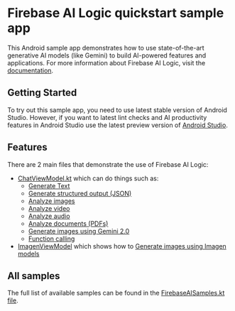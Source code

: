 # Firebase AI Logic quickstart sample app

This Android sample app demonstrates how to use state-of-the-art
generative AI models (like Gemini) to build AI-powered features and applications.
For more information about Firebase AI Logic, visit the [documentation](http://firebase.google.com/docs/ai-logic).

## Getting Started

To try out this sample app, you need to use latest stable version of Android Studio.
However, if you want to latest lint checks and AI productivity features in Android
Studio use the latest preview version of [Android Studio](https://developer.android.com/studio/preview).

## Features

There are 2 main files that demonstrate the use of Firebase AI Logic:

- [ChatViewModel.kt](app/src/main/java/com/google/firebase/quickstart/ai/feature/text/ChatViewModel.kt)
 which can do things such as:
    -  [Generate Text](https://firebase.google.com/docs/ai-logic/generate-text)
    -  [Generate structured output (JSON)](https://firebase.google.com/docs/ai-logic/generate-structured-output)
    -  [Analyze images](https://firebase.google.com/docs/ai-logic/analyze-images)
    -  [Analyze video](https://firebase.google.com/docs/ai-logic/analyze-video)
    -  [Analyze audio](https://firebase.google.com/docs/ai-logic/analyze-audio)
    -  [Analyze documents (PDFs)](https://firebase.google.com/docs/ai-logic/analyze-documents)
    -  [Generate images using Gemini 2.0](https://firebase.google.com/docs/ai-logic/generate-images-imagen)
    -  [Function calling](https://firebase.google.com/docs/ai-logic/function-calling)
- [ImagenViewModel](app/src/main/java/com/google/firebase/quickstart/ai/feature/media/imagen/ImagenViewModel.kt)
 which shows how to [Generate images using Imagen models](https://firebase.google.com/docs/ai-logic/generate-images-imagen)

## All samples

The full list of available samples can be found in the
[FirebaseAISamples.kt file](app/src/main/java/com/google/firebase/quickstart/ai/FirebaseAISamples.kt). 
